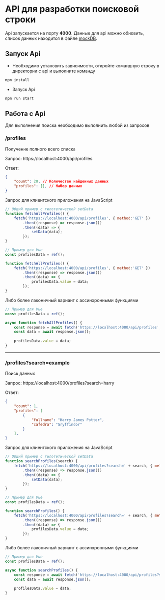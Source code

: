 # API для разработки поисковой строки

Api запускается на порту **4000**. Данные для api можно обновить, список данных находится в файле [mockDB](./mockDB.js).

## Запуск Api

- Необходимо установить зависимости, откройте командную строку в директории с api и выполните команду
```bash
npm install
```

- Запуск Api
```bash
npm run start
```

## Работа с Api

Для выполнения поиска необходимо выполнить любой из запросов


### /profiles

Получение полного всего списка

Запрос: https://localhost:4000/api/profiles

Ответ:
```json
{
    "count": 20, // Количество найденных данных
    "profiles": [], // Набор данных
}
```

Запрос для клиентского приложения на JavaScript
```js
// Общий пример с гипотетической setData
function fetchAllProfiles() {
    fetch('https://localhost:4000/api/profiles', { method:'GET' })
        .then((response) => response.json())
        .then((data) => {
            setData(data);
        });
}
```

```js
// Пример для Vue
const profilesData = ref();

function fetchAllProfiles() {
    fetch('https://localhost:4000/api/profiles', { method:'GET' })
        .then((response) => response.json())
        .then((data) => {
            profilesData.value = data;
        });
}
```

Либо более лаконичный вариант с ассинхронными функциями

```js
// Пример для Vue
const profilesData = ref();

async function fetchAllProfiles() {
    const response = await fetch('https://localhost:4000/api/profiles', { method:'GET' });
    const data = await response.json();
    
    profilesData.value = data;
}
```

<hr>

### /profiles?search=example
Поиск данных

Запрос: https://localhost:4000/profiles?search=harry

Ответ:
```json
{
    "count": 1,
    "profiles": [
        {
            "fullname": "Harry James Potter",
            "cafedra": "Gryffindor"
        }
    ],
}
```

Запрос для клиентского приложения на JavaScript
```js
// Общий пример с гипотетической setData
function searchProfiles(search) {
    fetch('https://localhost:4000/api/profiles?search=' + search, { method:'GET' })
        .then((response) => response.json())
        .then((data) => {
            setData(data);
        });
}
```

```js
// Пример для Vue
const profilesData = ref();

function searchProfiles() {
    fetch('https://localhost:4000/api/profiles?search=' + search, { method:'GET' })
        .then((response) => response.json())
        .then((data) => {
            profilesData.value = data;
        });
}
```

Либо более лаконичный вариант с ассинхронными функциями

```js
// Пример для Vue
const profilesData = ref();

async function searchProfiles() {
    const response = await fetch('https://localhost:4000/api/profiles?search=' + search, { method:'GET' });
    const data = await response.json();
    
    profilesData.value = data;
}
```

